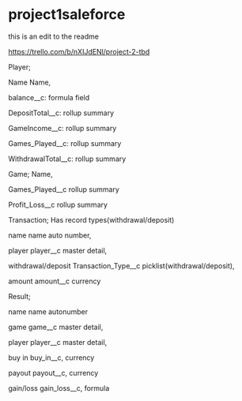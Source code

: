 # project1saleforce
this is an edit to the readme

https://trello.com/b/nXIJdENl/project-2-tbd

Player; 

Name Name,

balance__c: formula field

DepositTotal__c: rollup summary

GameIncome__c: rollup summary

Games_Played__c: rollup summary

WithdrawalTotal__c: rollup summary


Game; Name,

Games_Played__c rollup summary

Profit_Loss__c rollup summary

Transaction; Has record types(withdrawal/deposit)

name name auto number,

player player__c master detail, 

withdrawal/deposit Transaction_Type__c picklist(withdrawal/deposit),

amount amount__c currency

Result; 

name name autonumber

game game__c master detail,

player player__c master detail, 

buy in buy_in__c, currency

payout payout__c, currency

gain/loss gain_loss__c, formula


